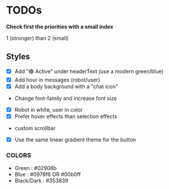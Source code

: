 # TODOs

**Check first the priorities with a small index**

1 (stronger) than 2 (small)

<!-- ## Fix (1) OK
- [x] Collapse button to input
- [x] Remove user icon, keep only message box
- [x] Remove "Chat with Lowbot" -->

## Styles
- [x] Add "🟢 Active" under headerText (use a modern green/blue)
- [x] Add hour in messages (robot/user)
- [x] Add a body background with a "chat icon"
- Change font-family and increase font size
- [x] Robot in white, user in color
- [x] Prefer hover effects than selection effects
- custom scrollbar
- [x] Use the same linear gradient theme for the button

### COLORS
- Green :  #02908b
- Blue : #0978f6 OR #00b0ff
- Black/Dark : #353839

